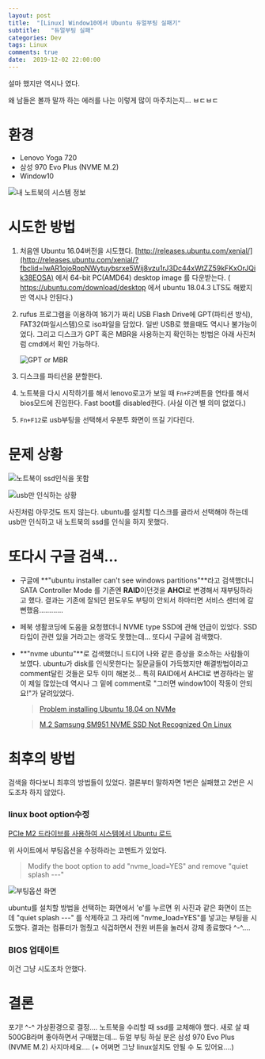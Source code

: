 ```yaml
---
layout: post
title:  "[Linux] Window10에서 Ubuntu 듀얼부팅 실패기"
subtitle:   "듀얼부팅 실패"
categories: Dev
tags: Linux
comments: true
date:  2019-12-02 22:00:00
---
```




설마 했지만 역시나 였다.

왜 남들은 볼까 말까 하는 에러를 나는 이렇게 많이 마주치는지... ㅂㄷㅂㄷ



# 환경

- Lenovo Yoga 720
- 삼성 970 Evo Plus (NVME M.2)
- Window10

![내 노트북의 시스템 정보](https://h-dyeon.github.io/assets/img/Dev/Linux/191202-Linux-bualbootfail/systemInfo.png)








# 시도한 방법

1. 처음엔 Ubuntu 16.04버전을 시도했다. [http://releases.ubuntu.com/xenial/](http://releases.ubuntu.com/xenial/?fbclid=IwAR1ojoRopNWytuybsrxe5Wij8vzu1rJ3Dc44xWtZZ59kFKxOrJQik38EOSA)  에서  64-bit PC(AMD64) desktop image 를 다운받는다. ( https://ubuntu.com/download/desktop 에서 ubuntu 18.04.3 LTS도 해봤지만 역시나 안된다.)

2. rufus 프로그램을 이용하여 16기가 짜리 USB Flash Drive에 GPT(파티션 방식), FAT32(파일시스템)으로 iso파일을 담았다. 일반 USB로 했을때도 역시나 불가능이었다. 그리고 디스크가 GPT 혹은 MBR을 사용하는지 확인하는 방법은 아래 사진처럼 cmd에서 확인 가능하다.

    ![GPT or MBR](https://h-dyeon.github.io/assets/img/Dev/Linux/191202-Linux-bualbootfail/gptcheck.png)

3. 디스크를 파티션을 분할한다.

4. 노트북을 다시 시작하기를 해서 lenovo로고가 보일 때 <code>Fn+F2</code>버튼을 연타를 해서 bios모드에 진입한다. Fast boot를 disabled한다. (사실 이건 별 의미 없었다.)

5.   <code>Fn+F12</code>로 usb부팅을 선택해서 우분투 화면이 뜨길 기다린다. 







# 문제 상황

![노트북이 ssd인식을 못함](https://h-dyeon.github.io/assets/img/Dev/Linux/191202-Linux-bualbootfail/nothingpng.png)

![usb만 인식하는 상황](https://h-dyeon.github.io/assets/img/Dev/Linux/191202-Linux-bualbootfail/nothing2png.png)

사진처럼 아무것도 뜨지 않는다. ubuntu를 설치할 디스크를 골라서 선택해야 하는데 usb만 인식하고 내 노트북의 ssd를 인식을 하지 못했다.







# 또다시 구글 검색...

- 구글에 **"ubuntu installer can't see windows partitions"**라고 검색했더니 SATA Controller Mode 를 기존엔 **RAID**이던것을 **AHCI**로 변경해서 재부팅하라고 했다. 결과는 기존에 잘되던 윈도우도 부팅이 안되서 하마터면 서비스 센터에 갈뻔했음............

- 페북 생활코딩에 도움을 요청했더니 NVME type SSD에 관해 언급이 있었다. SSD 타입이 관련 있을 거라고는 생각도 못했는데... 또다시 구글에 검색했다.

- **"nvme ubuntu"**로 검색했더니 드디어 나와 같은 증상을 호소하는 사람들이 보였다. ubuntu가 disk를 인식못한다는 질문글들이 가득했지만 해결방법이라고 comment달린 것들은 모두 이미 해본것... 특히 RAID에서 AHCI로 변경하라는 말이 제일 많았는데 역시나 그 밑에 comment로 "그러면 window10이 작동이 안되요!"가 달려있었다.

  >  [Problem installing Ubuntu 18.04 on NVMe](https://ubuntuforums.org/showthread.php?t=2390475&page=2)

  >  [M.2 Samsung SM951 NVME SSD Not Recognized On Linux](https://superuser.com/questions/1022849/m-2-samsung-sm951-nvme-ssd-not-recognized-on-linux)







# 최후의 방법

검색을 하다보니 최후의 방법들이 있었다. 결론부터 말하자면 1번은 실패했고 2번은 시도조차 하지 않았다.

### linux boot option수정

 [PCIe M2 드라이브를 사용하여 시스템에서 Ubuntu 로드]( https://www.dell.com/support/article/kr/ko/krbsd1/sln299303/loading-ubuntu-on-systems-using-pcie-m2-drives?lang=en ) 

위 사이트에서 부팅옵션을 수정하라는 코멘트가 있었다. 

>  Modify the boot option to add "nvme_load=YES" and remove "quiet splash ---"

![부팅옵션 화면](https://h-dyeon.github.io/assets/img/Dev/Linux/191202-Linux-bualbootfail/bootoption.png)

ubuntu를 설치할 방법을 선택하는 화면에서 'e'를 누르면 위 사진과 같은 화면이 뜨는데 "quiet splash ---" 를 삭제하고 그 자리에  "nvme_load=YES"를 넣고는 부팅을 시도했다. 결과는 컴퓨터가 멈췄고 식겁하면서 전원 버튼을 눌러서 강제 종료했다 ^-^....

### BIOS 업데이트

이건 그냥 시도조차 안했다.





# 결론

포기! ^-^ 
가상환경으로 결정....
노트북을 수리할 때 ssd를 교체해야 했다.
새로 살 때 500GB라며 좋아하면서 구매했는데... 
듀얼 부팅 하실 분은 삼성 970 Evo Plus (NVME M.2) 사지마세요.... 
(+ 어쩌면 그냥 linux설치도 안될 수 도 있어요....)



